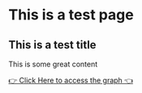 # This is a test page

## This is a test title

This is some great content

[👉 Click Here to access the graph 👈](graph.html)